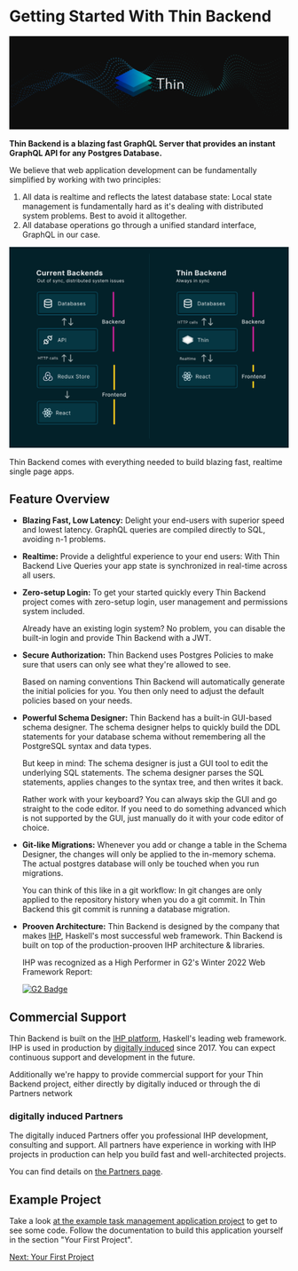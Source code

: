 # Getting Started With Thin Backend

![](images/Layout/header.png)

**Thin Backend is a blazing fast GraphQL Server that provides an instant GraphQL API for any Postgres Database.**

We believe that web application development can be fundamentally simplified by working with two principles:
1. All data is realtime and reflects the latest database state: Local state management is fundamentally hard as it's dealing with distributed system problems. Best to avoid it alltogether.
2. All database operations go through a unified standard interface, GraphQL in our case.

![](images/Index/architecture.png)

Thin Backend comes with everything needed to build blazing fast, realtime single page apps.

## Feature Overview

- **Blazing Fast, Low Latency:**
    Delight your end-users with superior speed and lowest latency. GraphQL queries are compiled directly to SQL, avoiding n-1 problems.

- **Realtime:**
    Provide a delightful experience to your end users: With Thin Backend Live Queries your app state is synchronized in real-time across all users.

- **Zero-setup Login:**
    To get your started quickly every Thin Backend project comes with zero-setup login, user management and permissions system included.

    Already have an existing login system? No problem, you can disable the built-in login and provide Thin Backend with a JWT.

- **Secure Authorization:**
    Thin Backend uses Postgres Policies to make sure that users can only see what they're allowed to see.

    Based on naming conventions Thin Backend will automatically generate the initial policies for you. You then only need to adjust the default policies based on your needs.

- **Powerful Schema Designer:**
    Thin Backend has a built-in GUI-based schema designer. The schema designer helps to quickly build the DDL statements for your database schema without remembering all the PostgreSQL syntax and data types.

    But keep in mind: The schema designer is just a GUI tool to edit the underlying SQL statements. The schema designer parses the SQL statements, applies changes to the syntax tree, and then writes it back.

    Rather work with your keyboard? You can always skip the GUI and go straight to the code editor. If you need to do something advanced which is not supported by the GUI, just manually do it with your code editor of choice.

- **Git-like Migrations:**
    Whenever you add or change a table in the Schema Designer, the changes will only be applied to the in-memory schema. The actual postgres database will only be touched when you run migrations.

    You can think of this like in a git workflow: In git changes are only applied to the repository history when you do a git commit. In Thin Backend this git commit is running a database migration.

- **Prooven Architecture:**
    Thin Backend is designed by the company that makes [IHP](https://ihp.digitallyinduced.com/), Haskell's most successful web framework. Thin Backend is built on top of the production-prooven IHP architecture & libraries.

    IHP was recognized as a High Performer in G2's Winter 2022 Web Framework Report:


    [![G2 Badge](https://ihp.digitallyinduced.com/startpage/g2-badge.svg)](https://www.g2.com/products/ihp/reviews)

## Commercial Support

Thin Backend is built on the [IHP platform](https://ihp.digitallyinduced.com/), Haskell's leading web framework. IHP is used in production by [digitally induced](https://www.digitallyinduced.com/) since 2017. You can expect continuous support and development in the future.

Additionally we're happy to provide commercial support for your Thin Backend project, either directly by digitally induced or through the di Partners network


### digitally induced Partners

The digitally induced Partners offer you professional IHP development, consulting and support. All partners have experience in working with IHP projects in production can help you build fast and well-architected projects.

You can find details on [the Partners page](https://ihp.digitallyinduced.com/Partners).

## Example Project

Take a look [at the example task management application project](https://github.com/digitallyinduced/thin-backend/tree/master/Examples/TodoApp) to get to see some code. Follow the documentation to build this application yourself in the section "Your First Project".

[Next: Your First Project](your-first-project.html)
